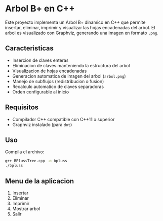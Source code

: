 # Arbol B+ en C++

Este proyecto implementa un Arbol B+ dinamico en C++ que permite insertar, eliminar, imprimir y visualizar las hojas encadenadas del arbol. El arbol es visualizado con Graphviz, generando una imagen en formato `.png`.

## Caracteristicas

- Insercion de claves enteras
- Eliminacion de claves manteniendo la estructura del arbol
- Visualizacion de hojas encadenadas
- Generacion automatica de imagen del arbol (`arbol.png`)
- Manejo de subflujos (redistribucion o fusion)
- Recalculo automatico de claves separadoras
- Orden configurable al inicio

## Requisitos

- Compilador C++ compatible con C++11 o superior
- Graphviz instalado (para `dot`)

## Uso

Compila el archivo:

```bash
g++ BPlussTree.cpp -o bpluss
./bpluss
```
## Menu de la aplicacion
1. Insertar
2. Eliminar
3. Imprimir
4. Mostrar arbol
5. Salir

